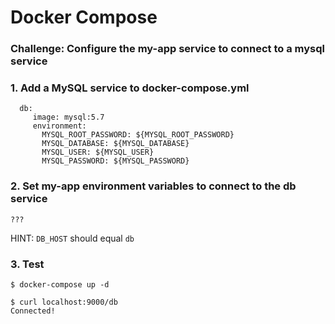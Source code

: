 # Docker Compose

### Challenge: Configure the my-app service to connect to a mysql service

### 1. Add a MySQL service to docker-compose.yml
```
  db:
     image: mysql:5.7
     environment:
       MYSQL_ROOT_PASSWORD: ${MYSQL_ROOT_PASSWORD}
       MYSQL_DATABASE: ${MYSQL_DATABASE}
       MYSQL_USER: ${MYSQL_USER}
       MYSQL_PASSWORD: ${MYSQL_PASSWORD}
```

### 2. Set my-app environment variables to connect to the db service
```
???
```
HINT: `DB_HOST` should equal `db`

### 3. Test
```
$ docker-compose up -d

$ curl localhost:9000/db
Connected!
```